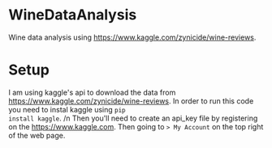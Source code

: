 # WineDataAnalysis

Wine data analysis using https://www.kaggle.com/zynicide/wine-reviews.

# Setup
I am using kaggle's api to download the data from https://www.kaggle.com/zynicide/wine-reviews. In order to run this code you need to instal kaggle using <code>pip install kaggle</code>.
/n 
Then you'll need to create an api_key file by registering on the https://www.kaggle.com. Then going to <code>> My Account</code> on the top right of the web page.


